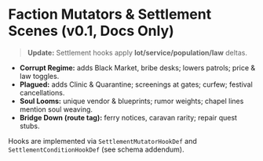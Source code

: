 # Faction Mutators & Settlement Scenes (v0.1, Docs Only)
> **Update:** Settlement hooks apply **lot/service/population/law** deltas.

- **Corrupt Regime:** adds Black Market, bribe desks; lowers patrols; price & law toggles.
- **Plagued:** adds Clinic & Quarantine; screenings at gates; curfew; festival cancellations.
- **Soul Looms:** unique vendor & blueprints; rumor weights; chapel lines mention soul weaving.
- **Bridge Down (route tag):** ferry notices, caravan rarity; repair quest stubs.

Hooks are implemented via `SettlementMutatorHookDef` and `SettlementConditionHookDef` (see schema addendum).

